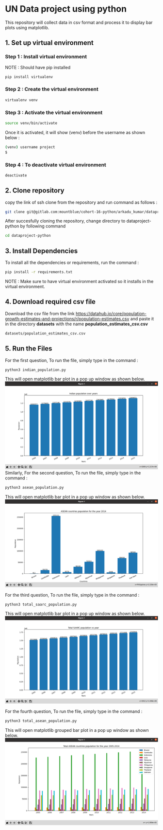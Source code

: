 # UN Data project using python

This repository will collect data in csv format and process it to display bar plots using matplotlib.

## 1. Set up virtual environment
### Step 1 : Install virtual environment
NOTE : Should have pip installed
```bash
pip install virtualenv
```
### Step 2 : Create the virtual environment
```bash
virtualenv venv
```
### Step 3 : Activate the virtual environment
```bash
source venv/bin/activate
```
Once it is activated, it will show (venv) before the username as shown below : 
```bash
(venv) username project
$ 
```
### Step 4 : To deactivate virtual environment
```bash
deactivate
```

## 2. Clone repository
copy the link of ssh clone from the repository and run command as follows :
```bash
git clone git@gitlab.com:mountblue/cohort-16-python/arkadu_kumar/dataproject-python.git
```
After succesfully cloning the repository, change directory to dataproject-python by following command
```bash
cd dataproject-python
```

## 3. Install Dependencies
To install all the dependencies or requirements, run the command :

```bash
pip install -r requirements.txt
```
NOTE : Make sure to have virtual environment activated so it installs in the virtual environment.

## 4. Download required csv file
Download the csv file from the link https://datahub.io/core/population-growth-estimates-and-projections/r/population-estimates.csv and paste it in the directory **datasets** with the name **population_estimates_csv.csv**
```bash
datasets/population_estimates_csv.csv
```
## 5. Run the Files
For the first question,
To run the file, simply type in the command :
```bash
python3 indian_population.py
```
This will open matplotlib bar plot in a pop up window as shown below.
![indian_population](images/indian_population.png)
Similarly,
For the second question,
To run the file, simply type in the command :
```bash
python3 asean_population.py
```
This will open matplotlib bar plot in a pop up window as shown below.
![asean_population](images/asean_population.png)

For the third question,
To run the file, simply type in the command :
```bash
python3 total_saarc_population.py
```
This will open matplotlib bar plot in a pop up window as shown below.
![total_saarc_population](images/total_saarc_population.png)

For the fourth question,
To run the file, simply type in the command :
```bash
python3 total_asean_population.py
```
This will open matplotlib grouped bar plot in a pop up window as shown below.
![total_asean_population](images/total_asean_population.png)
